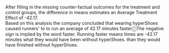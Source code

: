 <br>
<br>
After filling in the missing counter-factual outcomes for the treatment and control groups, the difference in means estimates an Average Treatment Effect of -42.17. 

<div class="infoToolTip">Based on this analysis the company concluded that wearing hyperShoes caused runners' to to run an average of 42.17 minutes faster<a>&#9432;</a><span class="infoToolTipText">The negative sign is implied by the word faster. Running faster means times are -42.17 minutes what they would have been without hyperShoes.</span> than they would have finished without hyperShoes.</div>

